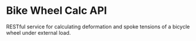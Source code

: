# Bike Wheel Calc API

RESTful service for calculating deformation and spoke tensions of a bicycle wheel under external load.
